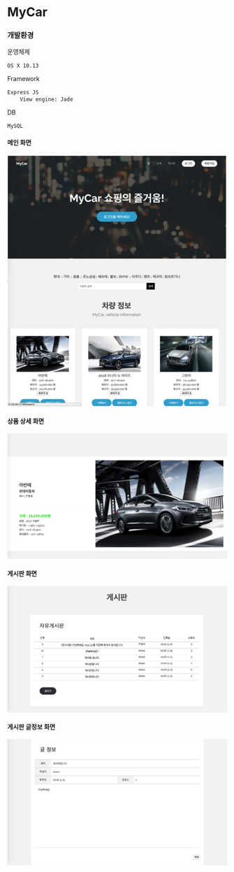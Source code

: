 # MyCar

### 개발환경
운영체제

	OS X 10.13

Framework

	Express JS
		View engine: Jade

DB

	MySQL

#### 메인 화면
![main](./images/main.png)

#### 상품 상세 화면
![상품상세](./images/상품상세.png)

#### 게시판 화면
![게시판](./images/게시판.png)

#### 게시판 글정보 화면
![글정보](./images/글정보.png)